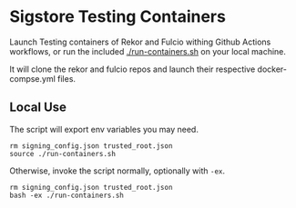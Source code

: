 # Sigstore Testing Containers

Launch Testing containers of Rekor and Fulcio withing Github Actions workflows, or run the included [./run-containers.sh](./run-containers.sh) on your local machine.

It will clone the rekor and fulcio repos and launch their respective docker-compse.yml files.

## Local Use

The script will export env variables you may need.

```shell
rm signing_config.json trusted_root.json
source ./run-containers.sh
```

Otherwise, invoke the script normally, optionally with `-ex`.

```shell
rm signing_config.json trusted_root.json
bash -ex ./run-containers.sh
```
